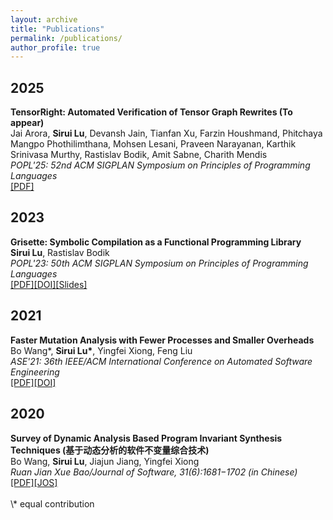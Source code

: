 ```yaml
---
layout: archive
title: "Publications"
permalink: /publications/
author_profile: true
---
```


<h2>2025</h2>
<b>TensorRight: Automated Verification of Tensor Graph Rewrites (To appear)</b><br>
Jai Arora, <b>Sirui Lu</b>, Devansh Jain, Tianfan Xu, Farzin Houshmand, Phitchaya Mangpo Phothilimthana, Mohsen Lesani, Praveen Narayanan, Karthik Srinivasa Murthy, Rastislav Bodik, Amit Sabne, Charith Mendis<br>
<i>POPL'25: 52nd ACM SIGPLAN Symposium on Principles of Programming Languages</i><br>
<a href="/files/POPL25.pdf">[PDF]</a>

<h2>2023</h2>
<b>Grisette: Symbolic Compilation as a Functional Programming Library</b><br>
<b>Sirui Lu</b>, Rastislav Bodik<br>
<i>POPL'23: 50th ACM SIGPLAN Symposium on Principles of Programming Languages</i><br>
<a href="/files/POPL23.pdf">[PDF]</a><a href="https://doi.org/10.1145/3571209">[DOI]</a><a href="/files/POPL23Slides.pdf">[Slides]</a><br>

<h2>2021</h2>
<b>Faster Mutation Analysis with Fewer Processes and Smaller Overheads</b><br>
Bo Wang*, <b>Sirui Lu*</b>, Yingfei Xiong, Feng Liu<br>
<i>ASE'21: 36th IEEE/ACM International Conference on Automated Software Engineering</i><br>
<a href="/files/ASE21.pdf">[PDF]</a><a href="https://doi.org/10.1109/ASE51524.2021.9678827">[DOI]</a><br>

<h2>2020</h2>
<b>Survey of Dynamic Analysis Based Program Invariant Synthesis Techniques (基于动态分析的软件不变量综合技术)</b><br>
Bo Wang, <b>Sirui Lu</b>, Jiajun Jiang, Yingfei Xiong<br>
<i>Ruan Jian Xue Bao/Journal of Software, 31(6):1681−1702 (in Chinese)</i><br>
<a href="/files/JOS20.pdf">[PDF]</a><a href="http://www.jos.org.cn/html/2020/6/6014.htm">[JOS]</a><br>

<br>
\* equal contribution
